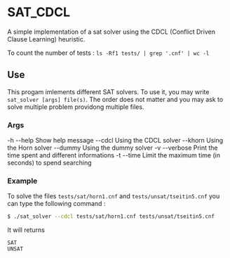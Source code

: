 # SAT_CDCL

A simple implementation of a sat solver using the CDCL (Conflict Driven Clause Learning) heuristic.

To count the number of tests : `ls -Rf1 tests/ | grep '.cnf' | wc -l`


## Use
This progam imlements different SAT solvers. To use it, you may write `sat_solver [args] file(s)`. The order does not matter and you may ask to solve multiple problem providong multiple files.

### Args
-h --help     Show help message
--cdcl        Using the CDCL solver
--khorn       Using the Horn solver
--dummy       Using the dummy solver
-v --verbose  Print the time spent and different informations
-t --time     Limit the maximum time (in seconds) to spend searching

### Example
To solve the files `tests/sat/horn1.cnf` and `tests/unsat/tseitin5.cnf` you can type the following command :
```bash
$ ./sat_solver --cdcl tests/sat/horn1.cnf tests/unsat/tseitin5.cnf
```
It will returns
```
SAT
UNSAT
```